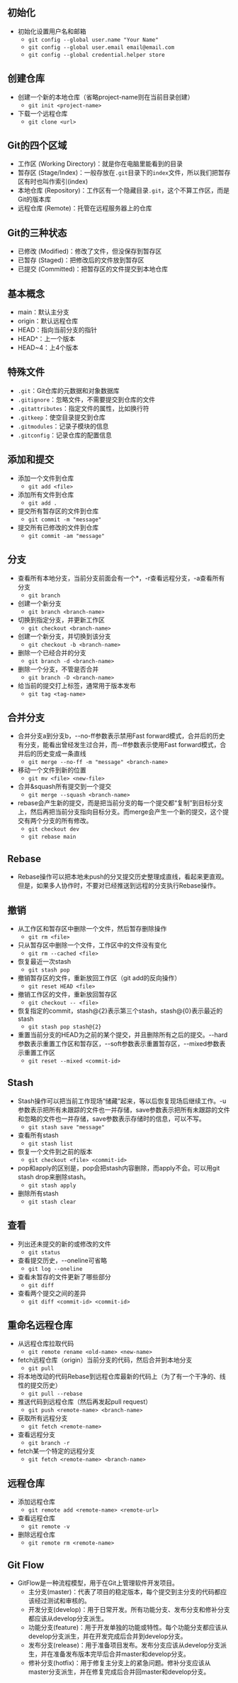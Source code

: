 ## 初始化
- 初始化设置用户名和邮箱
  - `git config --global user.name "Your Name"`
  - `git config --global user.email email@email.com`
  - `git config --global credential.helper store`

## 创建仓库
- 创建一个新的本地仓库（省略project-name则在当前目录创建）
  - `git init <project-name>`
- 下载一个远程仓库
  - `git clone <url>`

## Git的四个区域
- 工作区 (Working Directory)：就是你在电脑里能看到的目录
- 暂存区 (Stage/Index)：一般存放在`.git`目录下的`index`文件，所以我们把暂存区有时也叫作索引(index)
- 本地仓库 (Repository)：工作区有一个隐藏目录`.git`，这个不算工作区，而是Git的版本库
- 远程仓库 (Remote)：托管在远程服务器上的仓库

## Git的三种状态
- 已修改 (Modified)：修改了文件，但没保存到暂存区
- 已暂存 (Staged)：把修改后的文件放到暂存区
- 已提交 (Committed)：把暂存区的文件提交到本地仓库

## 基本概念
- main：默认主分支
- origin：默认远程仓库
- HEAD：指向当前分支的指针
- HEAD^：上一个版本
- HEAD~4：上4个版本

## 特殊文件
- `.git`：Git仓库的元数据和对象数据库
- `.gitignore`：忽略文件，不需要提交到仓库的文件
- `.gitattributes`：指定文件的属性，比如换行符
- `.gitkeep`：使空目录提交到仓库
- `.gitmodules`：记录子模块的信息
- `.gitconfig`：记录仓库的配置信息

## 添加和提交
- 添加一个文件到仓库
  - `git add <file>`
- 添加所有文件到仓库
  - `git add .`
- 提交所有暂存区的文件到仓库
  - `git commit -m "message"`
- 提交所有已修改的文件到仓库
  - `git commit -am "message"`

## 分支
- 查看所有本地分支，当前分支前面会有一个*，-r查看远程分支，-a查看所有分支
  - `git branch`
- 创建一个新分支
  - `git branch <branch-name>`
- 切换到指定分支，并更新工作区
  - `git checkout <branch-name>`
- 创建一个新分支，并切换到该分支
  - `git checkout -b <branch-name>`
- 删除一个已经合并的分支
  - `git branch -d <branch-name>`
- 删除一个分支，不管是否合并
  - `git branch -D <branch-name>`
- 给当前的提交打上标签，通常用于版本发布
  - `git tag <tag-name>`

## 合并分支
- 合并分支a到分支b，--no-ff参数表示禁用Fast forward模式，合并后的历史有分支，能看出曾经发生过合并，而--ff参数表示使用Fast forward模式，合并后的历史变成一条直线
  - `git merge --no-ff -m "message" <branch-name>`
- 移动一个文件到新的位置
  - `git mv <file> <new-file>`
- 合并&squash所有提交到一个提交
  - `git merge --squash <branch-name>`
- rebase会产生新的提交，而是把当前分支的每一个提交都“复制”到目标分支上，然后再把当前分支指向目标分支。而merge会产生一个新的提交，这个提交有两个分支的所有修改。
  - `git checkout dev`
  - `git rebase main`

## Rebase
- Rebase操作可以把本地未push的分叉提交历史整理成直线，看起来更直观。但是，如果多人协作时，不要对已经推送到远程的分支执行Rebase操作。

## 撤销
- 从工作区和暂存区中删除一个文件，然后暂存删除操作
  - `git rm <file>`
- 只从暂存区中删除一个文件，工作区中的文件没有变化
  - `git rm --cached <file>`
- 恢复最近一次stash
  - `git stash pop`
- 撤销暂存区的文件，重新放回工作区（git add的反向操作）
  - `git reset HEAD <file>`
- 撤销工作区的文件，重新放回暂存区
  - `git checkout -- <file>`
- 恢复指定的commit，stash@{2}表示第三个stash，stash@{0}表示最近的stash
  - `git stash pop stash@{2}`
- 重置当前分支的HEAD为之前的某个提交，并且删除所有之后的提交。--hard参数表示重置工作区和暂存区，--soft参数表示重置暂存区，--mixed参数表示重置工作区
  - `git reset --mixed <commit-id>`

## Stash
- Stash操作可以把当前工作现场“储藏”起来，等以后恢复现场后继续工作。-u参数表示把所有未跟踪的文件也一并存储，save参数表示把所有未跟踪的文件和忽略的文件也一并存储，save参数表示存储时的信息，可以不写。
  - `git stash save "message"`
- 查看所有stash
  - `git stash list`
- 恢复一个文件到之前的版本
  - `git checkout <file> <commit-id>`
- pop和apply的区别是，pop会把stash内容删除，而apply不会。可以用git stash drop来删除stash。
  - `git stash apply`
- 删除所有stash
  - `git stash clear`

## 查看
- 列出还未提交的新的或修改的文件
  - `git status`
- 查看提交历史，--oneline可省略
  - `git log --oneline`
- 查看未暂存的文件更新了哪些部分
  - `git diff`
- 查看两个提交之间的差异
  - `git diff <commit-id> <commit-id>`

## 重命名远程仓库
- 从远程仓库拉取代码
  - `git remote rename <old-name> <new-name>`
- fetch远程仓库（origin）当前分支的代码，然后合并到本地分支
  - `git pull`
- 将本地改动的代码Rebase到远程仓库最新的代码上（为了有一个干净的、线性的提交历史）
  - `git pull --rebase`
- 推送代码到远程仓库（然后再发起pull request）
  - `git push <remote-name> <branch-name>`
- 获取所有远程分支
  - `git fetch <remote-name>`
- 查看远程分支
  - `git branch -r`
- fetch某一个特定的远程分支
  - `git fetch <remote-name> <branch-name>`

## 远程仓库
- 添加远程仓库
  - `git remote add <remote-name> <remote-url>`
- 查看远程仓库
  - `git remote -v`
- 删除远程仓库
  - `git remote rm <remote-name>`

## Git Flow
- GitFlow是一种流程模型，用于在Git上管理软件开发项目。
  - 主分支(master)：代表了项目的稳定版本，每个提交到主分支的代码都应该经过测试和审核的。
  - 开发分支(develop)：用于日常开发。所有功能分支、发布分支和修补分支都应该从develop分支派生。
  - 功能分支(feature)：用于开发单独的功能或特性。每个功能分支都应该从develop分支派生，并在开发完成后合并到develop分支。
  - 发布分支(release)：用于准备项目发布。发布分支应该从develop分支派生，并在准备发布版本完毕后合并master和develop分支。
  - 修补分支(hotfix)：用于修复主分支上的紧急问题。修补分支应该从master分支派生，并在修复完成后合并回master和develop分支。